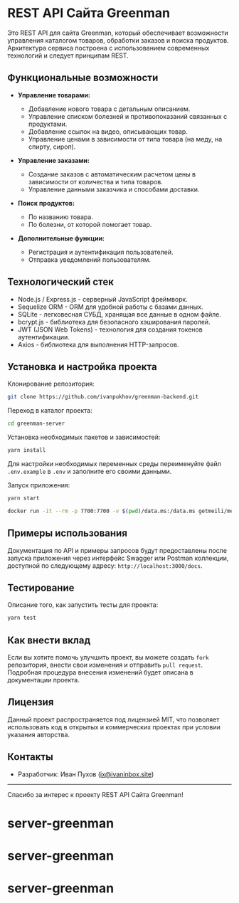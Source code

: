 
# REST API Сайта Greenman

Это REST API для сайта Greenman, который обеспечивает возможности управления каталогом товаров, обработки заказов и поиска продуктов. Архитектура сервиса построена с использованием современных технологий и следует принципам REST.

## Функциональные возможности

- **Управление товарами:**
    - Добавление нового товара с детальным описанием.
    - Управление списком болезней и противопоказаний связанных с продуктами.
    - Добавление ссылок на видео, описывающих товар.
    - Управление ценами в зависимости от типа товара (на меду, на спирту, сироп).

- **Управление заказами:**
    - Создание заказов с автоматическим расчетом цены в зависимости от количества и типа товаров.
    - Управление данными заказчика и способами доставки.

- **Поиск продуктов:**
    - По названию товара.
    - По болезни, от которой помогает товар.

- **Дополнительные функции:**
    - Регистрация и аутентификация пользователей.
    - Отправка уведомлений пользователям.

## Технологический стек

- Node.js / Express.js - серверный JavaScript фреймворк.
- Sequelize ORM - ORM для удобной работы с базами данных.
- SQLite - легковесная СУБД, хранящая все данные в одном файле.
- bcrypt.js - библиотека для безопасного хэширования паролей.
- JWT (JSON Web Tokens) - технология для создания токенов аутентификации.
- Axios - библиотека для выполнения HTTP-запросов.

## Установка и настройка проекта

Клонирование репозитория:

```bash
git clone https://github.com/ivanpukhov/greenman-backend.git
```

Переход в каталог проекта:

```bash
cd greenman-server
```

Установка необходимых пакетов и зависимостей:

```bash
yarn install
```

Для настройки необходимых переменных среды переименуйте файл `.env.example` в `.env` и заполните его своими данными.

Запуск приложения:

```bash
yarn start
```
```bash
docker run -it --rm -p 7700:7700 -v $(pwd)/data.ms:/data.ms getmeili/meilisearch
```

## Примеры использования

Документация по API и примеры запросов будут предоставлены после запуска приложения через интерфейс Swagger или Postman коллекции, доступной по следующему адресу: `http://localhost:3000/docs`.

## Тестирование

Описание того, как запустить тесты для проекта:

```bash
yarn test
```

## Как внести вклад

Если вы хотите помочь улучшить проект, вы можете создать `fork` репозитория, внести свои изменения и отправить `pull request`. Подробная процедура внесения изменений будет описана в документации проекта.

## Лицензия

Данный проект распространяется под лицензией MIT, что позволяет использовать код в открытых и коммерческих проектах при условии указания авторства.

## Контакты


- Разработчик: Иван Пухов (ix@ivaninbox.site)


---

Спасибо за интерес к проекту REST API Сайта Greenman!
# server-greenman
# server-greenman
# server-greenman
